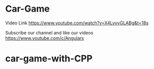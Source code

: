 # Car-Game

Video Link  https://www.youtube.com/watch?v=X4LyyvGLABg&t=18s

Subscribe our channel and like our videos https://www.youtube.com/c/Angulars
# car-game-with-CPP

